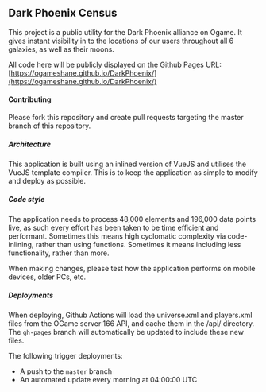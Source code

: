 ## Dark Phoenix Census

This project is a public utility for the Dark Phoenix alliance on Ogame. It gives instant visibility in to the locations of our users throughout all 6 galaxies, as well as their moons.

All code here will be publicly displayed on the Github Pages URL: [https://ogameshane.github.io/DarkPhoenix/](https://ogameshane.github.io/DarkPhoenix/)

#### Contributing

Please fork this repository and create pull requests targeting the master branch of this repository.

##### Architecture

This application is built using an inlined version of VueJS and utilises the VueJS template compiler. This is to keep the application as simple to modify and deploy as possible.

##### Code style

The application needs to process 48,000 elements and 196,000 data points live, as such every effort has been taken to be time efficient and performant. Sometimes this means high cyclomatic complexity via code-inlining, rather than using functions. Sometimes it means including less functionality, rather than more.

When making changes, please test how the application performs on mobile devices, older PCs, etc.

##### Deployments

When deploying, Github Actions will load the universe.xml and players.xml files from the OGame server 166 API, and cache them in the /api/ directory. The `gh-pages` branch will automatically be updated to include these new files.

The following trigger deployments:

* A push to the `master` branch
* An automated update every morning at 04:00:00 UTC